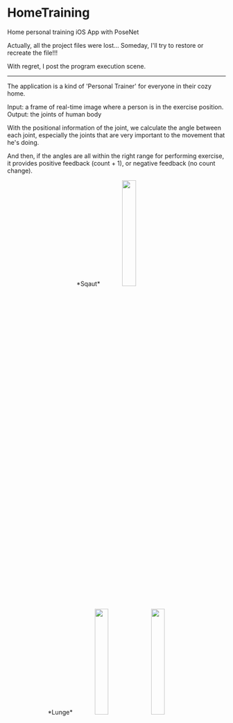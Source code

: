 # HomeTraining
Home personal training iOS App with PoseNet

Actually, all the project files were lost...
Someday, I'll try to restore or recreate the file!!!

With regret, I post the program execution scene.

-----------------------------------------------------------

The application is a kind of 'Personal Trainer' for everyone in their cozy home.

Input: a frame of real-time image where a person is in the exercise position.
Output: the joints of human body

With the positional information of the joint, we calculate the angle between each joint, especially the joints that are very important to the movement that he's doing.

And then, if the angles are all within the right range for performing exercise, it provides positive feedback (count + 1), or negative feedback (no count change).


<p align="center">
*Sqaut*
<img width="25%" src="https://user-images.githubusercontent.com/59859774/191322601-9fe7824c-db94-4b83-a677-b658d37d9ad1.gif"/>
<p/>

<p align="center">
*Lunge*
<img width="25%" src="https://user-images.githubusercontent.com/59859774/191320186-652f509c-40cb-4fc0-a32e-c4693902690b.gif"/>
<img width="25%" src="https://user-images.githubusercontent.com/59859774/191320855-ae978336-4032-4dac-a623-8c8693d68f96.gif"/>
<p/>

